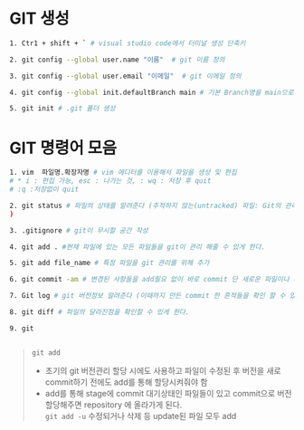 # GIT 생성

```Bash
1. Ctr1 + shift + ` # visual studio code에서 터미널 생성 단축키

2. git config --global user.name "이름"  # git 이름 정의

3. git config --global user.email "이메일"  # git 이메일 정의

4. git config --global init.defaultBranch main # 기본 Branch명을 main으로 바꿔준다.

5. git init # .git 폴더 생성
```

# GIT 명령어 모음

```Bash
1. vim  파일명.확장자명 # vim 에디터를 이용해서 파일을 생성 및 편집
# * i : 편집 가능, esc : 나가는 것, : wq : 저장 후 quit
# :q :저장없이 quit

2. git status # 파일의 상태를 알려준다 (추적하지 않는(untracked) 파일: Git의 관리에 들어간 적 없는 파일
)

3. .gitignore # git이 무시할 공간 작성

4. git add . #현재 파일에 있는 모든 파일들을 git이 관리 해줄 수 있게 한다.

5. git add file_name # 특정 파일을 git 관리를 위해 추가

6. git commit -am # 변경된 사항들을 add필요 없이 바로 commit 단 새로운 파일이나 버전이 있을 경우 별도의 add필요

7. Git log # git 버전정보 알려준다 (이때까지 만든 commit 한 흔적들을 확인 할 수 있다.)

8. git diff # 파일의 달라진점을 확인할 수 있게 한다.

9. git



```

> `git add`
>
> - 초기의 git 버전관리 할당 시에도 사용하고 파일이 수정된 후 버전을 새로 commit하기 전에도 add를 통해 할당시켜줘야 함
> - add를 통해 stage에 commit 대기상태인 파일들이 있고 commit으로 버전 할당해주면 repository 에 올라가게 된다.  
>   `git add -u` 수정되거나 삭제 등 update된 파일 모두 add

```

```

